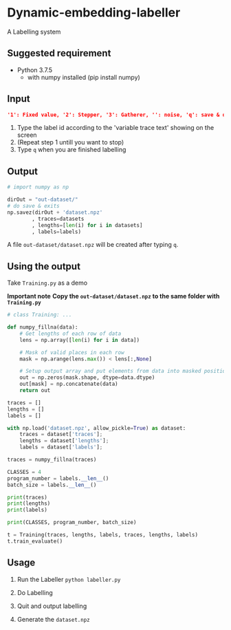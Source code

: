 # Dynamic-embedding-labeller

A Labelling system

## Suggested requirement

- Python 3.7.5
  - with numpy installed (pip install numpy)

## Input

```json
'1': Fixed value, '2': Stepper, '3': Gatherer, '': noise, 'q': save & quit
```

1. Type the label id according to the 'variable trace text' showing on the screen
2. (Repeat step 1 untill you want to stop)
3. Type `q` when you are finished labelling

## Output

```python
# import numpy as np

dirOut = "out-dataset/"
# do save & exits
np.savez(dirOut + 'dataset.npz'
        , traces=datasets
        , lengths=[len(i) for i in datasets]
        , labels=labels)
```

A file `out-dataset/dataset.npz` will be created after typing `q`. 

## Using the output

Take `Training.py` as a demo

**Important note**
**Copy the `out-dataset/dataset.npz` to the same folder with `Training.py`**

```python
# class Training: ...

def numpy_fillna(data):
    # Get lengths of each row of data
    lens = np.array([len(i) for i in data])

    # Mask of valid places in each row
    mask = np.arange(lens.max()) < lens[:,None]

    # Setup output array and put elements from data into masked positions
    out = np.zeros(mask.shape, dtype=data.dtype)
    out[mask] = np.concatenate(data)
    return out

traces = []
lengths = []
labels = []

with np.load('dataset.npz', allow_pickle=True) as dataset: 
    traces = dataset['traces'];
    lengths = dataset['lengths'];
    labels = dataset['labels'];

traces = numpy_fillna(traces)

CLASSES = 4
program_number = labels.__len__()
batch_size = labels.__len__()

print(traces)
print(lengths)
print(labels)

print(CLASSES, program_number, batch_size)

t = Training(traces, lengths, labels, traces, lengths, labels)
t.train_evaluate()
```

## Usage

1. Run the Labeller
`python labeller.py`

2. Do Labelling
3. Quit and output labelling
4. Generate the `dataset.npz`
